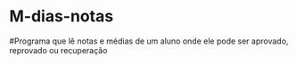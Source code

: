 # M-dias-notas
#Programa que lê notas e médias de um aluno onde ele pode ser aprovado, reprovado ou recuperação
